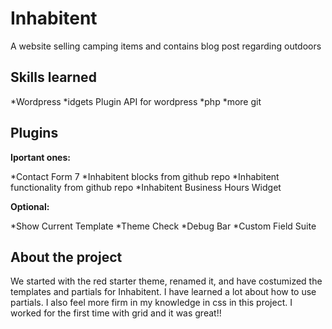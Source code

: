 # Inhabitent
A website selling camping items and contains blog post regarding outdoors

## Skills learned

*Wordpress
*idgets Plugin API for wordpress
*php
*more git

## Plugins

**Iportant ones:**

*Contact Form 7
*Inhabitent blocks from github repo
*Inhabitent functionality from github repo
*Inhabitent Business Hours Widget

 **Optional:**

*Show Current Template
*Theme Check
*Debug Bar
*Custom Field Suite

## About the project

We started with the red starter theme, renamed it, and have costumized the templates and partials for Inhabitent. I have learned a lot about how to use partials. I also feel more firm in my knowledge in css in this project. I worked for the first time with grid and it was great!!
